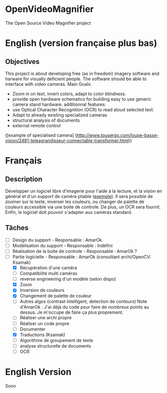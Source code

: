 # OpenVideoMagnifier
The Open Source Video Magnifier project

# English (version française plus bas)

## Objectives
This project is about developing free (as in freedom) imagery software and harware for visually deficient people. The software should be able to interface with video cameras.
Main Goals:
- Zoom in on text, invert colors, adapt to color blindness.
- provide open hardware schematics for building easy to use generic camera stand hardware.
additionnal features:
- use Optical Character Recognition (OCR) to read aloud selected text.
- Adapt to already existing specialized cameras
- structural analysis of documents
- external remote control

([example of specialised camera] (http://www.tousergo.com/loupe-basse-vision/2481-teleagrandisseur-connectable-transformer.html))

# Français

## Description
Développer un logiciel libre d'imagerie pour l'aide à la lecture, et la vision en général et d'un support de caméra pliable ([exemple](http://www.tousergo.com/loupe-basse-vision/2481-teleagrandisseur-connectable-transformer.html)). Il sera possible de zoomer sur le texte, inverser les couleurs, ou changer de palette de couleurs accessible via une boite de controle. De plus, un OCR sera fournit. Enfin, le logiciel doit pouvoir s'adapter aux caméras standard.

## Tâches
- [ ] Design du support - Responsable : AmarOk
- [ ] Modélisation du support - Responsable : Indéfini
- [ ] Réalisation de la boite de controle - Responsable : AmarOk ?
- [ ] Partie logicielle - Responsable : AmarOk (consultant archi/OpenCV: Ksamak)
     - [X] Récupération d'une caméra
     - [ ] Compatibilité multi caméras
     - [ ] reverse engineering d'un modèle (selon dispo)
     - [X] Zoom
     - [X] Inversion de couleurs
     - [X] Changement de palette de couleur
     - [ ] Autres algos (contrast intelligent, detection de contours)
Note d'AmarOk : J'ai déjà du code pour faire de nombreux points au dessus. Je m'occupe de faire ça plus proprement.
     - [ ] Réaliser une archi propre
     - [ ] Réaliser un code propre
     - [ ] Documenter
     - [X] Traductions (Ksamak)
     - [ ] Algorithme de groupement de texte
     - [ ] analyse structurelle de documents
     - [ ] OCR

# English Version
Soon
